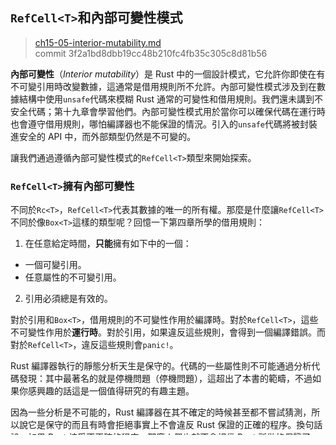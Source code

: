 ## `RefCell<T>`和內部可變性模式

> [ch15-05-interior-mutability.md](https://github.com/rust-lang/book/blob/master/second-edition/src/ch15-05-interior-mutability.md)
> <br>
> commit 3f2a1bd8dbb19cc48b210fc4fb35c305c8d81b56

**內部可變性**（*Interior mutability*）是 Rust 中的一個設計模式，它允許你即使在有不可變引用時改變數據，這通常是借用規則所不允許。內部可變性模式涉及到在數據結構中使用`unsafe`代碼來模糊 Rust 通常的可變性和借用規則。我們還未講到不安全代碼；第十九章會學習他們。內部可變性模式用於當你可以確保代碼在運行時也會遵守借用規則，哪怕編譯器也不能保證的情況。引入的`unsafe`代碼將被封裝進安全的 API 中，而外部類型仍然是不可變的。

讓我們通過遵循內部可變性模式的`RefCell<T>`類型來開始探索。

###  `RefCell<T>`擁有內部可變性

不同於`Rc<T>`，`RefCell<T>`代表其數據的唯一的所有權。那麼是什麼讓`RefCell<T>`不同於像`Box<T>`這樣的類型呢？回憶一下第四章所學的借用規則：

1. 在任意給定時間，**只能**擁有如下中的一個：
  * 一個可變引用。
  * 任意屬性的不可變引用。
2. 引用必須總是有效的。

對於引用和`Box<T>`，借用規則的不可變性作用於編譯時。對於`RefCell<T>`，這些不可變性作用於**運行時**。對於引用，如果違反這些規則，會得到一個編譯錯誤。而對於`RefCell<T>`，違反這些規則會`panic!`。

Rust 編譯器執行的靜態分析天生是保守的。代碼的一些屬性則不可能通過分析代碼發現：其中最著名的就是停機問題（停機問題），這超出了本書的範疇，不過如果你感興趣的話這是一個值得研究的有趣主題。

因為一些分析是不可能的，Rust 編譯器在其不確定的時候甚至都不嘗試猜測，所以說它是保守的而且有時會拒絕事實上不會違反 Rust 保證的正確的程序。換句話說，如果 Rust 接受不正確的程序，那麼人們也就不會相信 Rust 所做的保證了。如果 Rust 拒絕正確的程序，會給程式設計師帶來不便，但不會帶來災難。`RefCell<T>`正是用於當你知道代碼遵守借用規則，而編譯器不能理解的時候。

類似於`Rc<T>`，`RefCell<T>`只能用於單線程場景。在並發章節會介紹如何在多線程程序中使用`RefCell<T>`的功能。現在所有你需要知道的就是如果嘗試在多線程上下文中使用`RefCell<T>`，會得到一個編譯錯誤。

對於引用，可以使用`&`和`&mut`語法來分別創建不可變和可變的引用。不過對於`RefCell<T>`，我們使用`borrow`和`borrow_mut`方法，它是`RefCell<T>`擁有的安全 API 的一部分。`borrow`返回`Ref`類型的智能指針，而`borrow_mut`返回`RefMut`類型的智能指針。這兩個類型實現了`Deref`所以可以被當作常規引用處理。`Ref`和`RefMut`動態的借用所有權，而他們的`Drop`實現也動態的釋放借用。

代碼例 15-14 展示了如何使用`RefCell<T>`來使函數不可變的和可變的借用它的參數。注意`data`變數使用`let data`而不是`let mut data`來聲明為不可變的，而`a_fn_that_mutably_borrows`則允許可變的借用數據並修改它！

<span class="filename">Filename: src/main.rs</span>

```rust
use std::cell::RefCell;

fn a_fn_that_immutably_borrows(a: &i32) {
    println!("a is {}", a);
}

fn a_fn_that_mutably_borrows(b: &mut i32) {
    *b += 1;
}

fn demo(r: &RefCell<i32>) {
    a_fn_that_immutably_borrows(&r.borrow());
    a_fn_that_mutably_borrows(&mut r.borrow_mut());
    a_fn_that_immutably_borrows(&r.borrow());
}

fn main() {
    let data = RefCell::new(5);
    demo(&data);
}
```

<span class="caption">Listing 15-14: Using `RefCell<T>`, `borrow`, and
`borrow_mut`</span>

這個例子打印出：

```
a is 5
a is 6
```

在`main`函數中，我們新聲明了一個包含值 5 的`RefCell<T>`，並儲存在變數`data`中，聲明時並沒有使用`mut`關鍵字。接著使用`data`的一個不可變引用來調用`demo`函數：對於`main`函數而言`data`是不可變的！

在`demo`函數中，通過調用`borrow`方法來抓取到`RefCell<T>`中值的不可變引用，並使用這個不可變引用調用了`a_fn_that_immutably_borrows`函數。更為有趣的是，可以通過`borrow_mut`方法來抓取`RefCell<T>`中值的**可變**引用，而`a_fn_that_mutably_borrows`函數就允許修改這個值。可以看到下一次調用`a_fn_that_immutably_borrows`時打印出的值是 6 而不是 5。

### `RefCell<T>`在運行時檢查借用規則

回憶一下第四章因為借用規則，嘗試使用常規引用在同一作用域中創建兩個可變引用的代碼無法編譯：

```rust
let mut s = String::from("hello");

let r1 = &mut s;
let r2 = &mut s;
```

這會得到一個編譯錯誤：

```
error[E0499]: cannot borrow `s` as mutable more than once at a time
 -->
  |
5 |     let r1 = &mut s;
  |                   - first mutable borrow occurs here
6 |     let r2 = &mut s;
  |                   ^ second mutable borrow occurs here
7 | }
  | - first borrow ends here
```

與此相反，使用`RefCell<T>`並在同一作用域調用兩次`borrow_mut`的代碼是**可以**編譯的，不過它會在運行時 panic。如下代碼：

```rust,should_panic
use std::cell::RefCell;

fn main() {
    let s = RefCell::new(String::from("hello"));

    let r1 = s.borrow_mut();
    let r2 = s.borrow_mut();
}
```

能夠編譯不過在`cargo run`運行時會出現如下錯誤：

```
    Finished dev [unoptimized + debuginfo] target(s) in 0.83 secs
     Running `target/debug/refcell`
thread 'main' panicked at 'already borrowed: BorrowMutError',
/stable-dist-rustc/build/src/libcore/result.rs:868
note: Run with `RUST_BACKTRACE=1` for a backtrace.
```

這個運行時`BorrowMutError`類似於編譯錯誤：它表明我們已經可變得借用過一次`s`了，所以不允許再次借用它。我們並沒有繞過借用規則，只是選擇讓 Rust 在運行時而不是編譯時執行他們。你可以選擇在任何時候任何地方使用`RefCell<T>`，不過除了不得不編寫很多`RefCell`之外，最終還是可能會發現其中的問題（可能是在生產環境而不是開發環境）。另外，在運行時檢查借用規則有性能懲罰。

### 結合`Rc<T>`和`RefCell<T>`來擁有多個可變數據所有者

那麼為什麼要權衡考慮選擇引入`RefCell<T>`呢？好吧，還記得我們說過`Rc<T>`只能擁有一個`T`的不可變引用嗎？考慮到`RefCell<T>`是不可變的，但是擁有內部可變性，可以將`Rc<T>`與`RefCell<T>`結合來創造一個既有引用計數又可變的類型。代碼例 15-15 展示了一個這麼做的例子，再次回到代碼例 15-5 中的 cons list。在這個例子中，不同於在 cons list 中儲存`i32`值，我們儲存一個`Rc<RefCell<i32>>`值。希望儲存這個類型是因為其可以擁有不屬於代碼例一部分的這個值的所有者（`Rc<T>`提供的多個所有者功能），而且還可以改變內部的`i32`值（`RefCell<T>`提供的內部可變性功能）：

<span class="filename">Filename: src/main.rs</span>

```rust
#[derive(Debug)]
enum List {
    Cons(Rc<RefCell<i32>>, Rc<List>),
    Nil,
}

use List::{Cons, Nil};
use std::rc::Rc;
use std::cell::RefCell;

fn main() {
    let value = Rc::new(RefCell::new(5));

    let a = Cons(value.clone(), Rc::new(Nil));
    let shared_list = Rc::new(a);

    let b = Cons(Rc::new(RefCell::new(6)), shared_list.clone());
    let c = Cons(Rc::new(RefCell::new(10)), shared_list.clone());

    *value.borrow_mut() += 10;

    println!("shared_list after = {:?}", shared_list);
    println!("b after = {:?}", b);
    println!("c after = {:?}", c);
}
```

<span class="caption">Listing 15-15: Using `Rc<RefCell<i32>>` to create a
`List` that we can mutate</span>

我們創建了一個值，它是`Rc<RefCell<i32>>`的實例。將其儲存在變數`value`中因為我們希望之後能直接訪問它。接著在`a`中創建了一個擁有存放了`value`值的`Cons`成員的`List`，而且`value`需要被克隆因為我們希望除了`a`之外還擁有`value`的所有權。接著將`a`封裝進`Rc<T>`中這樣就可以創建都引用`a`的有著不同開頭的代碼例`b`和`c`，類似代碼例 15-12 中所做的那樣。

一旦創建了`shared_list`、`b`和`c`，接下來就可以通過解引用`Rc<T>`和對`RefCell`調用`borrow_mut`來將 10 與 5 相加了。

當打印出`shared_list`、`b`和`c`時，可以看到他們都擁有被修改的值 15：

```
shared_list after = Cons(RefCell { value: 15 }, Nil)
b after = Cons(RefCell { value: 6 }, Cons(RefCell { value: 15 }, Nil))
c after = Cons(RefCell { value: 10 }, Cons(RefCell { value: 15 }, Nil))
```

這是非常巧妙的！通過使用`RefCell<T>`，我們可以擁有一個表面上不可變的`List`，不過可以使用`RefCell<T>`中提供內部可變性的方法來在需要時修改數據。`RefCell<T>`的運行時借用規則檢查也確實保護我們免於出現數據競爭，而且我們也決定犧牲一些速度來換取數據結構的靈活性。

`RefCell<T>`並不是標準庫中唯一提供內部可變性的類型。`Cell<T>`有點類似，不過不同於`RefCell<T>`那樣提供內部值的引用，其值被拷貝進和拷貝出`Cell<T>`。`Mutex<T>`提供線程間安全的內部可變性，下一章並發會討論它的應用。請查看標準庫來抓取更多細節和不同類型的區別。